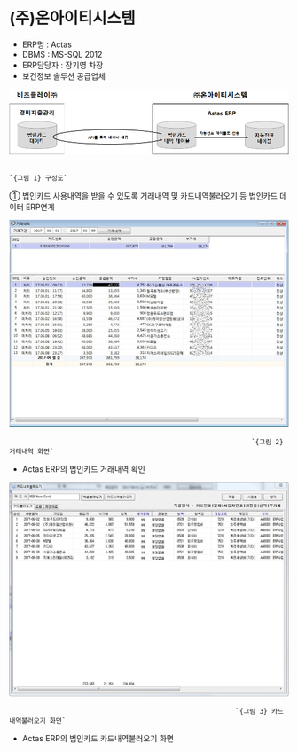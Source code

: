 # \(주\)온아이티시스템

 - ERP명 : Actas  
 - DBMS : MS-SQL 2012  
 - ERP담당자 : 장기영 차장  
 - 보건정보 솔루션 공급업체

![](../../../../.gitbook/assets/image%20%28204%29.png)

                                                                         `{그림 1} 구성도`

   ①  법인카드 사용내역을 받을 수 있도록 거래내역 및 카드내역불러오기 등 법인카드 데이터 ERP연계

![](../../../../.gitbook/assets/image%20%28225%29.png)

                                                                 `{그림 2} 거래내역 화면` 

 - Actas ERP의 법인카드 거래내역 확인

![](../../../../.gitbook/assets/image%20%2877%29.png)

                                                             `{그림 3} 카드내역불러오기 화면`   

 - Actas ERP의 법인카드 카드내역불러오기 화면


